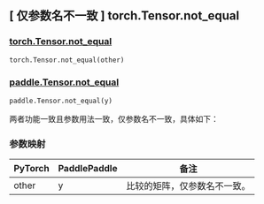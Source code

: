 ## [ 仅参数名不一致 ] torch.Tensor.not_equal
### [torch.Tensor.not_equal](https://pytorch.org/docs/1.13/generated/torch.Tensor.not_equal.html)

```python
torch.Tensor.not_equal(other)
```

### [paddle.Tensor.not_equal](https://www.paddlepaddle.org.cn/documentation/docs/zh/api/paddle/Tensor_cn.html#not-equal-y-name-none)

```python
paddle.Tensor.not_equal(y)
```

两者功能一致且参数用法一致，仅参数名不一致，具体如下：
### 参数映射
| PyTorch       | PaddlePaddle | 备注                                                   |
| ------------- | ------------ | ------------------------------------------------------ |
| other         | y            | 比较的矩阵，仅参数名不一致。                             |
